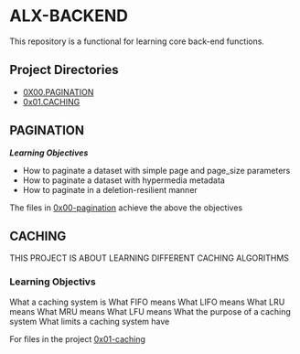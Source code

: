 # ALX-BACKEND

This repository is a functional for learning core back-end functions.

## Project Directories

- [0X00.PAGINATION](#pagination)
- [0x01.CACHING](#caching)

## PAGINATION

***Learning Objectives***

- How to paginate a dataset with simple page and page_size parameters
- How to paginate a dataset with hypermedia metadata
- How to paginate in a deletion-resilient manner

The files in [0x00-pagination](./0x00-pagination/) achieve the above the objectives

## CACHING

THIS  PROJECT IS ABOUT LEARNING DIFFERENT CACHING ALGORITHMS

### Learning Objectivs

What a caching system is
What FIFO means
What LIFO means
What LRU means
What MRU means
What LFU means
What the purpose of a caching system
What limits a caching system have

For files in the project [0x01-caching](./0x01-caching)
